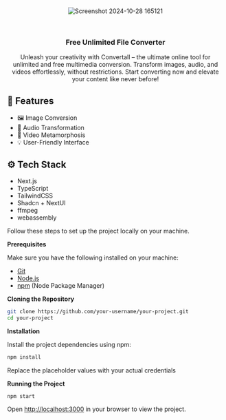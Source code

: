 <div align="center">
  <br />
    <a href="https://convertall-io.vercel.app/" target="_blank">
      
  </a>![Screenshot 2024-10-28 165121](https://github.com/user-attachments/assets/b3e9609d-595d-45e6-99dd-bca962a91711)

  <br />

  <h3 align="center">Free Unlimited File Converter</h3>
  <div align="center">
    Unleash your creativity with Convertall – the ultimate online tool for unlimited and free multimedia conversion. Transform images, audio, and videos effortlessly, without restrictions. Start converting now and elevate your content like never before!
    </div>

</div>

## <a name="Features">🤯 Features</a>

- 🖼️ Image Conversion
- 🎵 Audio Transformation
- 🎥 Video Metamorphosis
- 💡 User-Friendly Interface

## <a name="tech-stack">⚙️ Tech Stack</a>

- Next.js
- TypeScript
- TailwindCSS
- Shadcn + NextUI
- ffmpeg
- webassembly

Follow these steps to set up the project locally on your machine.

**Prerequisites**

Make sure you have the following installed on your machine:

- [Git](https://git-scm.com/)
- [Node.js](https://nodejs.org/en)
- [npm](https://www.npmjs.com/) (Node Package Manager)

**Cloning the Repository**

```bash
git clone https://github.com/your-username/your-project.git
cd your-project
```

**Installation**

Install the project dependencies using npm:

```bash
npm install
```

Replace the placeholder values with your actual credentials

**Running the Project**

```bash
npm start
```

Open [http://localhost:3000](http://localhost:3000) in your browser to view the project.
